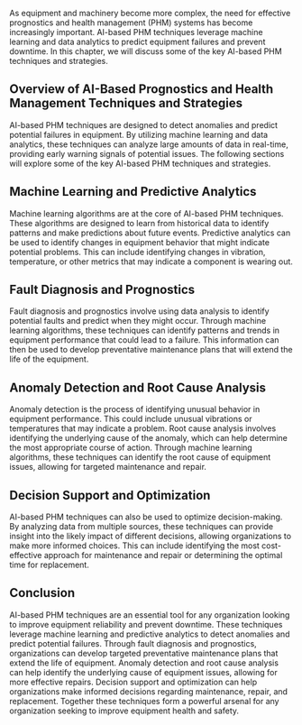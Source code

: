 
As equipment and machinery become more complex, the need for effective prognostics and health management (PHM) systems has become increasingly important. AI-based PHM techniques leverage machine learning and data analytics to predict equipment failures and prevent downtime. In this chapter, we will discuss some of the key AI-based PHM techniques and strategies.

Overview of AI-Based Prognostics and Health Management Techniques and Strategies
--------------------------------------------------------------------------------

AI-based PHM techniques are designed to detect anomalies and predict potential failures in equipment. By utilizing machine learning and data analytics, these techniques can analyze large amounts of data in real-time, providing early warning signals of potential issues. The following sections will explore some of the key AI-based PHM techniques and strategies.

Machine Learning and Predictive Analytics
-----------------------------------------

Machine learning algorithms are at the core of AI-based PHM techniques. These algorithms are designed to learn from historical data to identify patterns and make predictions about future events. Predictive analytics can be used to identify changes in equipment behavior that might indicate potential problems. This can include identifying changes in vibration, temperature, or other metrics that may indicate a component is wearing out.

Fault Diagnosis and Prognostics
-------------------------------

Fault diagnosis and prognostics involve using data analysis to identify potential faults and predict when they might occur. Through machine learning algorithms, these techniques can identify patterns and trends in equipment performance that could lead to a failure. This information can then be used to develop preventative maintenance plans that will extend the life of the equipment.

Anomaly Detection and Root Cause Analysis
-----------------------------------------

Anomaly detection is the process of identifying unusual behavior in equipment performance. This could include unusual vibrations or temperatures that may indicate a problem. Root cause analysis involves identifying the underlying cause of the anomaly, which can help determine the most appropriate course of action. Through machine learning algorithms, these techniques can identify the root cause of equipment issues, allowing for targeted maintenance and repair.

Decision Support and Optimization
---------------------------------

AI-based PHM techniques can also be used to optimize decision-making. By analyzing data from multiple sources, these techniques can provide insight into the likely impact of different decisions, allowing organizations to make more informed choices. This can include identifying the most cost-effective approach for maintenance and repair or determining the optimal time for replacement.

Conclusion
----------

AI-based PHM techniques are an essential tool for any organization looking to improve equipment reliability and prevent downtime. These techniques leverage machine learning and predictive analytics to detect anomalies and predict potential failures. Through fault diagnosis and prognostics, organizations can develop targeted preventative maintenance plans that extend the life of equipment. Anomaly detection and root cause analysis can help identify the underlying cause of equipment issues, allowing for more effective repairs. Decision support and optimization can help organizations make informed decisions regarding maintenance, repair, and replacement. Together these techniques form a powerful arsenal for any organization seeking to improve equipment health and safety.
